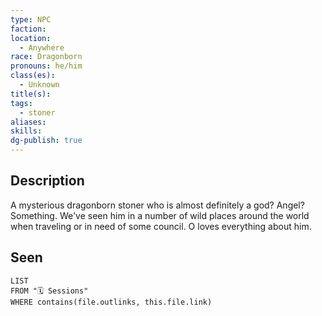 ```yaml
---
type: NPC
faction: 
location:
  - Anywhere
race: Dragonborn
pronouns: he/him
class(es):
  - Unknown
title(s): 
tags:
  - stoner
aliases: 
skills: 
dg-publish: true
---
```

## Description
A mysterious dragonborn stoner who is almost definitely a god? Angel? Something. We've seen him in a number of wild places around the world when traveling or in need of some council. O loves everything about him.
## Seen
```dataview
LIST
FROM "🗓️ Sessions"
WHERE contains(file.outlinks, this.file.link)
```
